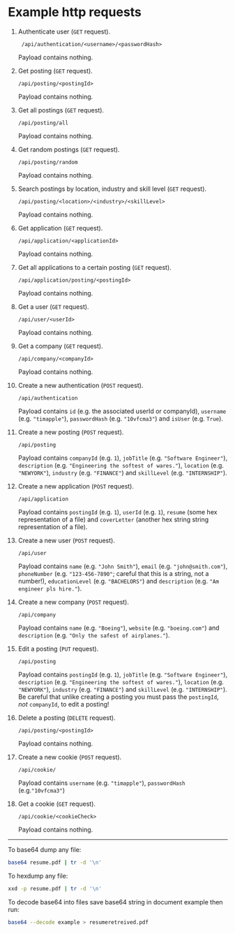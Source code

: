 # Example http requests

1. Authenticate user (`GET` request).

   ` /api/authentication/<username>/<passwordHash>`

   Payload contains nothing.

2. Get posting (`GET` request).

   `/api/posting/<postingId>`

   Payload contains nothing.

3. Get all postings (`GET` request).

   `/api/posting/all`

   Payload contains nothing.

4. Get random postings (`GET` request).

   `/api/posting/random`

   Payload contains nothing.

5. Search postings by location, industry and skill level (`GET` request).

   `/api/posting/<location>/<industry>/<skillLevel>`

   Payload contains nothing.

6. Get application (`GET` request).

   `/api/application/<applicationId>`

   Payload contains nothing.

7. Get all applications to a certain posting (`GET` request).

   `/api/application/posting/<postingId>`

   Payload contains nothing.

8. Get a user (`GET` request).

   `/api/user/<userId>`

   Payload contains nothing.

9. Get a company (`GET` request).

   `/api/company/<companyId>`

   Payload contains nothing.

10. Create a new authentication (`POST` request).

    `/api/authentication`

    Payload contains `id` (e.g. the associated userId or companyId), `username` (e.g. `"timapple"`), `passwordHash` (e.g.
    `"10vfcma3"`) and `isUser` (e.g. `True`).

11. Create a new posting (`POST` request).

    `/api/posting`

    Payload contains `companyId` (e.g. `1`), `jobTitle` (e.g. `"Software
    Engineer"`), `description` (e.g. `"Engineering the softest of wares."`),
    `location` (e.g. `"NEWYORK"`), `industry` (e.g. `"FINANCE"`) and `skillLevel`
    (e.g. `"INTERNSHIP"`).

12. Create a new application (`POST` request).

    `/api/application`

    Payload contains `postingId` (e.g. `1`), `userId` (e.g. `1`), `resume` (some
    hex representation of a file) and `coverLetter` (another hex string string
    representation of a file).

13. Create a new user (`POST` request).

    `/api/user`

    Payload contains `name` (e.g. `"John Smith"`), `email` (e.g.
    `"john@smith.com"`), `phoneNumber` (e.g. `"123-456-7890"`; careful that this
    is a string, not a number!), `educationLevel` (e.g. `"BACHELORS"`) and
    `description` (e.g. `"Am engineer pls hire."`).

14. Create a new company (`POST` request).

    `/api/company`

    Payload contains `name` (e.g. `"Boeing"`), `website` (e.g. `"boeing.com"`)
    and `description` (e.g. `"Only the safest of airplanes."`).

15. Edit a posting (`PUT` request).

    `/api/posting`

    Payload contains `postingId` (e.g. `1`), `jobTitle` (e.g. `"Software
    Engineer"`), `description` (e.g. `"Engineering the softest of wares."`),
    `location` (e.g. `"NEWYORK"`), `industry` (e.g. `"FINANCE"`) and
    `skillLevel` (e.g. `"INTERNSHIP"`). Be careful that unlike creating a
    posting you must pass the `postingId`, _not_ `companyId`, to edit a posting!

16. Delete a posting (`DELETE` request).

    `/api/posting/<postingId>`

    Payload contains nothing.

17. Create a new cookie (`POST` request).

    `/api/cookie/`

    Payload contains `username` (e.g. `"timapple"`), `passwordHash`
    (e.g.`"10vfcma3"`)

18. Get a cookie (`GET` request).

    `/api/cookie/<cookieCheck>`

    Payload contains nothing.

---
To base64 dump any file:
```bash
base64 resume.pdf | tr -d '\n'
```

To hexdump any file:
```bash
xxd -p resume.pdf | tr -d '\n'
```

To decode base64 into files save base64 string in document example then run:   
```bash
base64 --decode example > resumeretreived.pdf   
```
